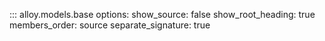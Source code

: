 ::: alloy.models.base
    options:
      show_source: false
      show_root_heading: true
      members_order: source
      separate_signature: true
